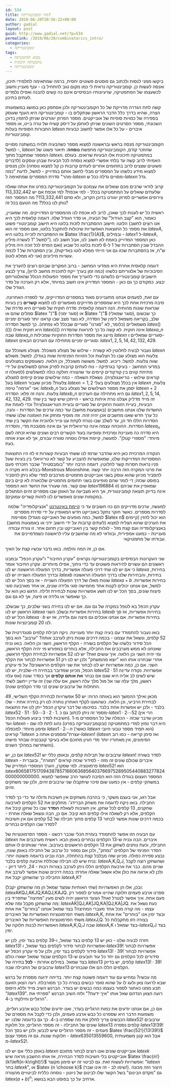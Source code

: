 ```yaml
---
id: 534
title: מהי קומבינטוריקה?
date: 2010-06-20T20:56:22+00:00
author: gadial
layout: post
guid: http://www.gadial.net/?p=534
permalink: /2010/06/20/combinatorics_intro/
categories:
  - קומבינטוריקה
tags:
  - מבוא למתמטיקה
  - מתמטיקה תיכונית
  - קומבינטוריקה
---
```

ביקשו ממני לנסות ולכתוב גם פוסטים פשוטים יחסית, ברמה שמתאימה לתלמידי תיכון, ואנסה לעשות כן. קומבינטוריקה נראית לי כמו מקום טוב להתחיל בו - ענף מעניין וחשוב לכשעצמו של המתמטיקה, שרעיונותיו הבסיסיים אינם כה קשים להבנה ואפילו נלמדים לעתים בתיכון.

קשה לתת הגדרה מדוייקת של כל הקומבינטוריקה ולכן אסתפק כאן במושג במשמעותו הצרה, שהיא בדרך כלל הדבר הראשון שנתקלים בו - קומבינטוריקה היא הענף שעוסק בספירה של כמויות סופיות של אובייקטים. מספר הפרוזן יוגורטים שניתן להזמין בדוכן השכונתי, מספר הסרטים השונים שניתן לאחסן על דיסק קשיח של טרה בייט, או מספר החבורות הסופיות בעלות $latex n$ איברים - על כל אלו אפשר לחשוב כבעיות קומבינטוריות.

הקומבינטוריקה מנסה בראש ובראשונה למצוא מספר כשהבעיה תלויה במשתנה מסויים - למשל, $latex n$ שהוזכר קודם, הקומבינטוריקה מחפשת **נוסחה**: תיאור פשוט של המספר שמתקבל מתוך $latex n$. במתמטיקה תיכונית אלו הבעיות שרואים. בעולם האמיתי לרוב קשה עד בלתי אפשרי למצוא נוסחה לכל הבעיות שבהן עוסקים (לדברים פשוטים שצצים לרוב בתחומים אחרים לעתים קרובות כן קל למצוא נוסחה) ולכן מנסים למצוא מידע כלשהו על המספרים מבלי לחשב אותם במדוייק - למשל, לדעת "כמה מהר" סדרת המספרים שמתאימה ל-$latex n$ מסויים גדלה ככל ש-$latex n$ גדל.

קרוב לודאי שרבים מכם שואלים את עצמכם על הקומבינטוריקה בפרט את אותה שאלה שלעתים שואלים על המתמטיקה בכלל - למי אכפת? למי אכפת אם יש 113,332,442 צירופים אפשריים לפרוזן יוגורט בדוכן הקרוב, ולא סתם 113,332,441? מה המספר הזה נותן לנו בכלל? מה הטעם בכל זה?

ראשית כל יש לענות לכך שאכן, לרוב לא אכפת לנו מהמספרים המדוייקים. מה שמעניין, כאמור, הוא "קצב הגידול" של הבעיה, או סדר הגודל שלה. דוגמה קלאסית לכך היא הלוטו: חישוב ההסתברות לזכות בלוטו היא חישוב קומבינטורי פשוט (אנו רוצים לחשב את מספר כל התוצאות האפשריות שיכולות להתקבל בלוטו, ואם מספר זה הוא $latex A$, אז ההסתברות לזכייה בלוטו היא $latex \frac{1}{A}$, ובמילים - $latex 1$ ל-$latex A$, למשל "1 לעשרה מיליון"). כאן המספר המדוייק באמת לא חשוב לנו, אבל חשוב לנו ההבדל שבין הסתברות של 1 ל-6 לזכות בלוטו כל שבוע (ואם הפרס לכל זוכה היה מיליון ש"ח, אז בהסתברות שכזו גם אני הייתי ממלא לוטו באדיקות), ובין הסתברות של 1 לכמה עשרות מיליונים (אני לא ממלא לוטו).

דוגמה קלאסית אחרת היא ממדעי המחשב - ברוב המקרים שבהם רוצים להעריך את הסיבוכיות של אלגוריתם כלשהו (כמה זמן בערך ייקח לתוכנית מחשב לרוץ), צריך לבצע חישובים קומבינטוריים כלשהם כדי להעריך את מספר הפעולות הכולל שהאלגוריתם יבצע. כמקודם כך גם כאן - המספר המדוייק אינו חשוב במיוחד, אלא רק הערכה על סדר הגודל שלו.

עם זאת, לפעמים אנחנו מתעניינים מאוד במספרים המדוייקים, עד לספרה האחרונה. סיבה מרכזית אחת לכך היא שמספרים מדוייקים מאפשרים לנו למצוא **קשרים** בין בעיות שנראות שונות מהותית. הנה דוגמה קלאסית: סדרה חוקית של סוגריים היא סדרת של סמלים שהם או $latex ")"$ (סוגר ימני) או $latex "("$ (סוגר שמאלי), כך שבשום שלב, בקריאה משמאל לימין של הסדרה, לא נוצר מצב שבו קראנו יותר סוגרים ימניים משמאליים (כלומר, לא "סגרנו" סוגריים שבכלל לא נפתחו). כך למשל הסדרה $latex ()(())$ היא חוקית ואילו $latex )(()$ אינה חוקית. לא קשה כל כך להראות שהסדרה $latex a\_{n}$ שבה $latex a\_{n}$ מייצג את מספר הסדרות החוקיות שמכילות $latex n$ סוגריים שמאליים ו-$latex n$ סוגריים ימניים מתחילה עם הערכים הבאים: $latex 1,2,5,14,42,132,429$.

נעבור לבעיה לחלוטין לא קשורה - שילוש של מצולע משוכלל. מצולע משוכלל עם $latex n$ צלעות הוא מצולע שבו כל הצלעות וכל הזוויות הפנימיות שוות בגודלן. למשל: משולש שווה צלעות. למשל: ריבוע. למשל: משושה משוכלל, וכן הלאה. כשעוסקים במצולעים במדעי המחשב - בעיקר בגרפיקה - נוח לעתים קרובות לפרק אותם למשולשים על ידי מתיחת קווים בין קודקודים קיימים עד שהצורה חולקה כולה למשולשים (לפעולה זו קוראים שילוש - טריאנגולציה). נשאלת השאלה - כמה שילושים שונים קיימים למצולע בעל $latex n$ צלעות? מכיוון שעבור $latex n=1,2$ אין בכלל מצולעים בעלי $latex n$ צלעות, אני "ארמה" טיפה: $latex b\_{n}$ יסמן את מספר השילושים של מצולע בעל $latex n+2$ צלעות. והנה זה פלא: הסדרה $latex b\_{n}$ גם היא מתחילה עם הערכים $latex 1,2,5,14,42,132,429$. זה מייד מדליק אצלנו נורת איתות בראש - הייתכן שיש קשר בין שתי הבעיות, בעיית הזוגות החוקיים של סוגריים ובעיית הטריאנגולציה? וכדי לאמת את החשדות שלנו אנחנו מחשבים (באמצעות מחשב) עוד כמה ערכים של הסדרות - והנה, כל ערך חדש שאנו מחשבים אכן יהיה זהה. וזה מוסיף ומחזק את האמונה שלנו ששתי הסדרות הללו חד הן, עד לשלב שבו נטרח לקחת עט ונייר ולהוכיח את הקשר בין שתי הסדרות. ההוכחה עצמה אינה טריוויאלית אך גם אינה מסובכת מדי, והסדרה $latex a_{n}$ היא סדרה כה מעניינת ומרכזית ומופיעה בעוד הקשרים רבים ושונים שהיא זכתה לשם מיוחד: "מספרי קטלן". למעשה, קיימת אפילו נוסחה סגורה עבורם, אך לא אציג אותה כעת.

הנקודה המרכזית כאן היא שהדבר שרמז לנו ששתי הבעיות קשורות זו לזו היו התוצאות המספריות המדוייקות שלנו, שמאפשרות להצביע על קשר לא טריוויאלי בין בעיות שעל פניו נראות חסרות קשר לחלוטין. דוגמה הרבה יותר "בומבסטית" שכבר הזכרתי פעם בבלוג היא מקרה ה-Monstrous Moonshine. את פרטי המקרה הזה הרבה יותר קשה להסביר מכיוון שהוא עוסק בשני אובייקטים מתמטיים מורכבים למדי שלא ניתן להסביר בפוסט שכזה; די לומר שהם מופיעים בשני תחומים מתמטיים שלכאורה לא קיים בינם שום קשר. מה שעורר את החשד הוא המספר $latex 196884$ שמאפיין את שניהם (זו אינה בדיוק תוצאה קומבינטורית, אך היא מצביעה על האופן שבו מספרים זהים המתגלים במקומות שונים מאפשרים לנו לזהות קשרים עמוקים).

<p style="text-align: right;">
  למעשה, ערכים מדוייקים הם כה חשובים עד כי <a href="https://oeis.org/">קיימת באינטרנט</a> "אנציקלופדיה" שלמה לסדרות מספרים. כאשר חוקר נתקל באובייקט חדש המאופיין על ידי סדרת מספרים מסויימת (למשל, כמה מופעים של האובייקט מגודל $latex n$ קיימים) הוא יכול להזין את הערכים שהוא הצליח למצוא (לעתים קרובות על ידי חישוב ידני או באמצעות מחשב) באנציקלופדיה ועם קצת מזל - לגלות קשר בין האובייקט ובין תחום אחר. זו צורת עבודה מעניינת - כמעט אמפירית, ובוודאי לא מה שחושבים עליו לראשונה כשמדמיינים את עבודתו של מתמטיקאי.
</p>

אם כן, זה המה והלמה. בואו נדבר עכשיו קצת על האיך.

שני העקרונות הבסיסיים בקומבינטוריקה נקראים "עקרון החיבור" ו"עקרון הכפל" ובמבט ראשונים הם עשויים להיראות פשוטים עד כדי גיחוך, אפילו מיותרים. עקרון החיבור אומר כי אם יש לנו שתי דרכי פעולה אפשריות, בדרך הפעולה הראשונה יש לנו $latex a$ בחירות, ובדרך הפעולה השנייה יש לנו $latex b$ בחירות, והבחירות שלנו בדרך הפעולה הראשונה שונות מאלו של דרך הפעולה השנייה - אז בסך הכל יש לנו $latex a+b$ בחירות אפשריות. למשל, אם אנחנו יכולים לקנות אחד מחמישה סוגי גלידה שונים, או אחד מארבעה סוגי פיצות שונים, בסך הכל יש לנו תשע אפשרויות שונות לבחירת זלילה. הדגש כאן הוא על כך שאפשר או גלידה או פיצה, אך לא גם וגם.

עקרון הכפל בא לטפל במקרה של גם וגם. אם יש לנו בחירה בשני שלבים, כך שבשלב הראשון יש לנו $latex a$ בחירות אפשריות ובשלב השני $latex b$ בחירות אפשריות, אז סך הכל יש לנו $latex a\cdot b$ בחירות אפשריות. אם אנחנו אוכלים גם פיצה וגם גלידה, אז יש לנו 20 קומבינציות שונות.

בואו נעבור להתמודד עם בעיה קצת יותר מעניינת. ניקח חבילת קלפים סטנדרטית של 52 קלפים, ונשאל את עצמנו - בכמה דרכים שונות ניתן לערבב אותה? "ערבוב" הוא בסך הכל סידור כלשהו של הקלפים בשורה - הקלף הראשון, השני וכן הלאה. בואו נניח שאנחנו לא ממש מערבבים את החבילה, אלא בוחרים במפורש מי יהיה הקלף הראשון, ומי יהיה השני וכן הלאה. איך עושים זאת? יש לנו 52 אפשרויות לבחירת הקלף הראשון. אחרי שבחרנו אותו הוא "יוצא מהמשחק" ולכן יש לנו רק 51 אפשרויות לבחור את הקלף השני. אם כן, כמה אפשרויות יש לנו לבחור את שני הקלפים הראשונים? על פי עיקרון הכפל, מכיוון שמדובר בבחירה דו-שלבית, יש לנו $latex 52\cdot51$ אפשרויות. נקודה עדינה שיש לשים לב אליה היא שגם אם נבחר **את אותם קלפים** אך בסדר שונה (אס עלה ראשון, מלך עלה שני אל מול מלך עלה ראשון, אס עלה שני) זה עדיין ייחשב לשתי התחלות של ערבובים שונים (כי סדר הקלפים שונה).

מכאן ואילך ההמשך הוא באותה הרוח: יש 50 אפשרויות לבחירת הקלף השלישי, 49 לבחירת הרביעי, וכן הלאה. כשהגענו לקלף האחרון נותרה לנו רק בחירה אחת - שלו בלבד - ולכן יש אפשרות אחת בלבד. בסיכומו של דבר עיקרון הכפל ייתן לנו את התוצאה $latex 52\cdot51\cdot50\cdots3\cdot2\cdot1$. מספר זה ניתן לכתוב גם כ-$latex 1\cdot2\cdots52$ (הרי אין חשיבות לסדר ביצוע פעולות הכפל). מכיוון שדבר שכזה - הכפלה של כל המספרים מ-1 ועד $latex n$ - היא דבר נפוץ למדי במתמטיקה (ובקומבינטוריקה בפרט) נהוג לתת לה שם וסימון מיוחד: למכפלה $latex 1\cdot2\cdots n$ (כאשר $latex n$ הוא תמיד מספר טבעי חיובי) קוראים "$latex n$ עצרת"ומסמנים אותה ב-$latex n!$ ($latex n$ ואז סימן קריאה - כמו רוב הסימונים, אין מאחוריו יותר מדי הגיון מחוכם אלא בעיקר קונבנציה שבחר מישהו והשתרשה במהלך השנים).

אם כן, יש $latex 52!$ ערבובים של חבילות קלפים, ובאופן כללי יש $latex n!$ לסדר בשורה $latex n$ איברים שכולם שונים זה מזה - לסידור שכזה קוראים "תמורה", ובעברית - פרמוטציה. למי שסקרן, הערך המספרי המדוייק של $latex 52!$ הוא $latex 80658175170943878571660636856403766975289505440883277824000000000000$. המספר העצום בגודלו הזה הוא הסיבה לעושר הרב שאפשר למצוא במשחקי קלפים - אין כמעט שום סיכוי שיתקבלו שני ערבובים זהים, ולכן שני משחקים זהים.

אבל רגע, אני בעצם משקר, כי בהרבה משחקים אין חשיבות גדולה עד כדי כך לסדר החבילה. בואו ניקח לדוגמה את משחק הברידג': מחלקים את 52 הקלפים לארבעה שחקנים, 13 קלפים לכל שחקן. אין חשיבות לשאלת **הסדר** שבו כל שחקן קיבל את הקלפים, אלא רק לשאלה אילו קלפים הוא קיבל. אם כן, הבה ונשאל שאלה אחרת - בכמה דרכים שונות אפשר לבחור 13 קלפים מתוך חבילה של 52 קלפים אם אין חשיבות לסדר שבו הקלפים נבחרים?

עם הבעיה הזו אפשר להתמודד בעזרת הכלי שכבר רכשנו - מספר הפרמוטציות של $latex n$ איברים. הבה ונניח ש-13 הקלפים נבחרים באופן הבא: ראשית מערבבים את החבילה, וכעת נותנים לשחקן את 13 הקלפים הראשונים בערבוב. אחרי שנותנים לו אותם הסדר הפנימי של הקלפים "נמחק", ולכן אם נספור כל ערבוב של החבילה באופן שונה, נבצע ספירה כפולה. מכיוון שזה מבלבל קצת בהתחלה, הבה ונביט בדוגמה פשוטה יותר: נניח שיש לנו חבילה שכוללת ארבעה קלפים בלבד: $latex \mbox{A,K,Q,J}$, ושהשחקן רוצה לקבל שניים מהם. כבר את ארבעת הקלפים הללו ניתן לערבב בצורות רבות - 24, ליתר דיוק - ולכן לא אראה את כולן אלא אשאל שאלה אחרת: בכמה דרכים שונות אפשר לערבב את החבילה כך שהשחקן יקבל את $latex \mbox{A,K}$?

ובכן, אלו הן האפשרויות (שתי האותיות שמצד שמאל הן מה שהשחקן יקבל): $latex \mbox{AKQJ,AKJQ,KAQJ,KAJQ}$. ספרנו ארבע פעמים חלוקה שהיינו אמורים לספור רק פעם אחת. איך אפשר לנטרל זאת? הצעד הראשון יהיה לשים מעין "מחיצה" שתפריד בין מה שהשחקן מקבל ומה שלא: $latex \mbox{AK|QJ,AK|JQ,KA|QJ,KA|JQ}$. כעת נשאל את עצמו - מה קורה מכל אחד מעברי המחיצה? בצד שמאל אנחנו "בוחרים" את אחת משתי הפרמוטציות האפשריות של האיברים $latex \mbox{A,K}$, ובצד ימין אנו "בוחרים" את אחת משתי הפרמוטציות האפשריות של האיברים $latex \mbox{J,Q}$. בצורה הזו מתקבלות כל האפשרויות לבנות חלוקה של $latex \mbox{A,K,Q,J}$ שבה $latex \mbox{A,K}$ בצד שמאל ו-$latex \mbox{Q,J}$ בצד ימין.

חזרה לבעיה שלנו - כאן יש 13 קלפים בצד שמאל, ו-39 קלפים בצד ימין. לכן יש $latex 13!$ אפשרויות לבחור סידור לקלפים בצד שמאל, ו-$latex 39!$ אפשרויות לבחור סידור לקלפים בצד ימין, ולכן על פי עקרון הכפל יש $latex 13!\cdot39!$ אפשרויות לבחור סידורים לכל הקלפים גם יחד כל עוד תובעים ש-13 הקלפים שבצד שמאל ישארו כולם בצד שמאל. במילים אחרות - **לכל** בחירה של $latex 13$ קלפים, יש בדיוק $latex 13!\cdot39!$ ערבובים של החבילה שבה $latex 13$ הקלפים הללו הם אלו שנבחרים.

מה עכשיו? נמחיש עם עוד דוגמה פשוטה קצת יותר. בדיחה ידועה מספרת על ברנש שבא לרועה צאן ולעג לו על שהוא סופר כבשים בצורה כל כך מסורבלת. רעה הצאן הזועם תבע ממנו כאתגר לספור בעצמו כמה כבשים יש בעדר. הברנש השיב מייד וללא היסוס "$latex 139$". רועה הצאן הנדהם שאל אותו "איך ידעת?" ולזה השיב הברנש "ספרתי את הרגליים וחילקתי ב-4".

אם כן, אם אנחנו יודעים את כמות הרגליים בעדר, ואנו יודעים שלכל כבש ארבע רגליים, משמעות הדבר היא שספרנו כל כבש ארבע פעמים, ולכן כדי לקבל את מספרם של הכבשים צריך לחלק את מה שספרנו ב-4. כך גם בדוגמה שלנו: יש $latex 52!$ ערבובים שונים של החבילה - זה מספר הרגליים; וכל חלוקת $latex 13$ קלפים נספרה $latex 13!39!$ פעמים - זה מספר הרגליים שיש לכבש; ולכן יש בסך הכל $latex \frac{52!}{13!39!}$ חלוקות שונות. גם זה מספר עצום - $latex 635013559600$, אבל הוא קטן משמעותית מ-$latex 52!$.

באופן כללי אם יש לנו $latex n$ אובייקטים שונים ואנו רוצים לבחור מתוכם $latex k$ אובייקטים בלי חשיבות לסדר הבחירה, אז אותו החשבון מראה שיש $latex \frac{n!}{k!\left(n-k\right)!}$ אפשרויות לעשות זאת. גם לביטוי זה יש סימון מקוצר: "$latex n$ בחר $latex k$", או $latex {n \choose k}$ (שימו לב - זה אינו שבר!). היצור הזה מכונה גם "מקדם הבינום" בשל הקשר שלו לבינום של ניוטון - נוסחה כללית לביטויים מהצורה $latex \left(a+b\right)^{n}$; ארחיב על כך בפוסט הבא בנושא.
